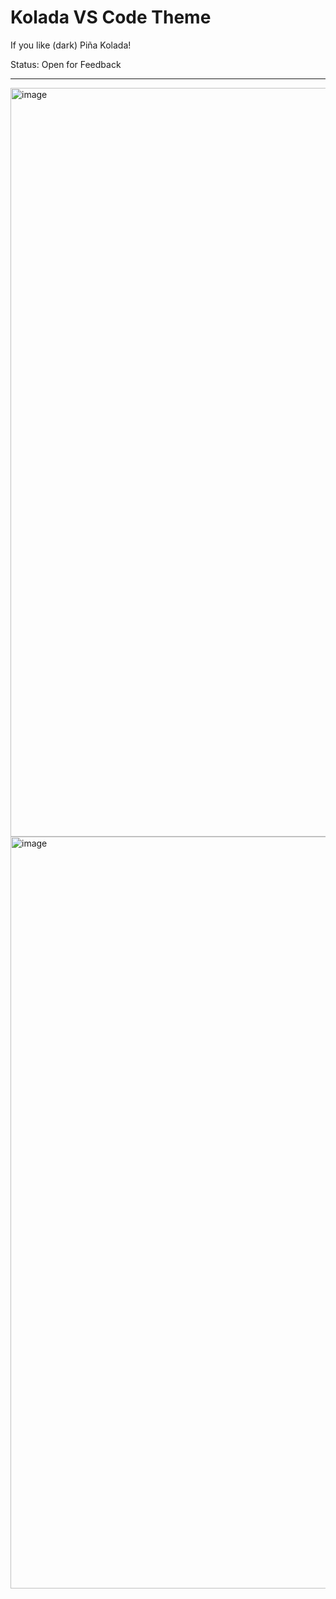 # Kolada VS Code Theme

If you like (dark) Piña Kolada! 

Status: Open for Feedback

----

<img width="1198" alt="image" src="https://github.com/KaliaHayes/Kolada-VS-Code-Theme/assets/15077866/ed7ca6de-85b1-404c-8d78-e507e8d8f48a">
<img width="1203" alt="image" src="https://github.com/KaliaHayes/Kolada-VS-Code-Theme/assets/15077866/0c144199-4ded-4d6a-b577-3da1b3072c6e">


